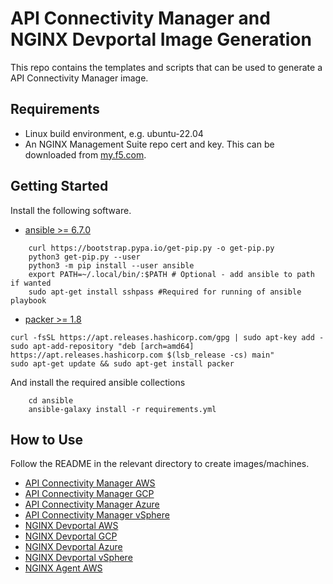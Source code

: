 # API Connectivity Manager and NGINX Devportal Image Generation

This repo contains the templates and scripts that can be used to generate a API Connectivity Manager image.

## Requirements

- Linux build environment, e.g. ubuntu-22.04
- An NGINX Management Suite repo cert and key. This can be downloaded from [my.f5.com](my.f5.com).

## Getting Started

Install the following software.

- [ansible >= 6.7.0](https://docs.ansible.com/ansible/latest/installation_guide/intro_installation.html)

```shell
    curl https://bootstrap.pypa.io/get-pip.py -o get-pip.py
    python3 get-pip.py --user
    python3 -m pip install --user ansible
    export PATH=~/.local/bin/:$PATH # Optional - add ansible to path if wanted
    sudo apt-get install sshpass #Required for running of ansible playbook
```

- [packer >= 1.8](https://learn.hashicorp.com/tutorials/packer/get-started-install-cli)

```shell
curl -fsSL https://apt.releases.hashicorp.com/gpg | sudo apt-key add -
sudo apt-add-repository "deb [arch=amd64] https://apt.releases.hashicorp.com $(lsb_release -cs) main"
sudo apt-get update && sudo apt-get install packer
```

And install the required ansible collections

```shell
    cd ansible
    ansible-galaxy install -r requirements.yml
```

## How to Use

Follow the README in the relevant directory to create images/machines.

- [API Connectivity Manager AWS](acm/aws/README.md)
- [API Connectivity Manager GCP](acm/gcp/README.md)
- [API Connectivity Manager Azure](acm/azure/README.md)
- [API Connectivity Manager vSphere](acm/vsphere/README.md)
- [NGINX Devportal AWS](devportal/aws/README.md)
- [NGINX Devportal GCP](devportal/gcp/README.md)
- [NGINX Devportal Azure](devportal/azure/README.md)
- [NGINX Devportal vSphere](devportal/vsphere/README.md)
- [NGINX Agent AWS](agent/aws/README.md)
